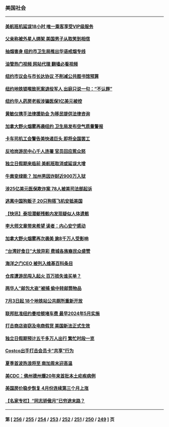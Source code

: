 ### 美国社会
---
#### [美航班机延误18小时 唯一乘客享受VIP级服务](../../pages/ncid1078160/n14024347.md?06292045) 
#### [父亲称被外星人绑架 美国男子从取笑到相信](../../pages/ncid1078160/n14024670.md?06292045) 
#### [抽烟害身 纽约市卫生局推出华语戒烟专线](../../pages/ncid1078160/n14024636.md?06292045) 
#### [油管热门视频 网站代理 翻墙必看视频](http://138.2.39.72:81/youtube.html?epic-marker?06292045)
#### [纽约市议会与市长达协议 不削减公共图书馆预算](../../pages/ncid1078160/n14024643.md?06292045) 
#### [纽约地铁锁喉致死案退役军人 出庭只说一句：“不认罪”](../../pages/ncid1078160/n14024628.md?06292045) 
#### [纽约华人药房老板涉骗医保1亿美元被控](../../pages/ncid1078160/n14024616.md?06292045) 
#### [黄敏仪携手法律援助会 为移民提供法律咨询](../../pages/ncid1078160/n14024623.md?06292045) 
#### [加拿大野火烟雾再袭纽约 卫生局发布空气质量警报](../../pages/ncid1078160/n14024618.md?06292045) 
#### [卡车司机工会警告美快递巨头 即将全国罢工](../../pages/ncid1078160/n14024536.md?06292045) 
#### [反哈岗游民中心千人连署 官员回应惹众怒](../../pages/ncid1078160/n14024591.md?06292045) 
#### [独立日假期来临前 美航班取消或延误大增](../../pages/ncid1078160/n14024527.md?06292045) 
#### [牛粪变绿能？ 加州男因诈财近900万入狱](../../pages/ncid1078160/n14024570.md?06292045) 
#### [涉25亿美元医保欺诈案 78人被美司法部起诉](../../pages/ncid1078160/n14024446.md?06292045) 
#### [逃离中国狗贩子 20只狗搭飞机安抵美国](../../pages/ncid1078160/n14024399.md?06292045) 
#### [【快讯】泰坦潜艇残骸内发现疑似人体遗骸](../../pages/ncid1078160/n14024456.md?06292045) 
#### [李大师文章带来希望 读者：内心安宁感动](../../pages/ncid1078160/n14024185.md?06292045) 
#### [加拿大野火烟雾再次袭美 逾8千万人受影响](../../pages/ncid1078160/n14024345.md?06292045) 
#### [“台湾好食日”大放异彩 费城各族裔民众盛赞](../../pages/ncid1078160/n14024186.md?06292045) 
#### [海洋之门CEO 被列入维基百科条目](../../pages/ncid1078160/n14024029.md?06292045) 
#### [仓库遭游民闯入起火  百万损失谁买单？](../../pages/ncid1078160/n14023992.md?06292045) 
#### [两华人“邮包大盗”被捕 偷中转邮筒物品](../../pages/ncid1078160/n14023960.md?06292045) 
#### [7月3日起 18个地铁站公共厕所重新开放](../../pages/ncid1078160/n14023954.md?06292045) 
#### [联邦批准纽约曼哈顿堵车费 最早2024年5月实施](../../pages/ncid1078160/n14023957.md?06292045) 
#### [打击商店盗窃及电商假货 美国新法正式生效](../../pages/ncid1078160/n14023846.md?06292045) 
#### [独立日假期预计五千多万人出行 繁忙时段一览](../../pages/ncid1078160/n14023870.md?06292045) 
#### [Costco出手打击会员卡“共享”行为](../../pages/ncid1078160/n14023812.md?06292045) 
#### [夏季首波热浪将至 南加周末迎高温](../../pages/ncid1078160/n14023861.md?06292045) 
#### [美CDC：佛州德州爆20年来首批本土疟疾病例](../../pages/ncid1078160/n14023754.md?06292045) 
#### [美国房价稳步恢复 4月份连续第三个月上涨](../../pages/ncid1078160/n14023644.md?06292045) 
#### [【名家专栏】“同志骄傲月”已穷途末路？](../../pages/ncid1078160/n14023546.md?06292045) 

---
#### 第 [ [256](./256.md?06292045) / [255](./255.md?06292045) / [254](./254.md?06292045) / [253](./253.md?06292045) / [252](./252.md?06292045) / [251](./251.md?06292045) / [250](./250.md?06292045) / [249](./249.md?06292045) ] 页
